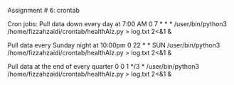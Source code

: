 Assignment # 6: crontab

Cron jobs:
Pull data down every day at 7:00 AM
0 7 * * * /user/bin/python3 /home/fizzahzaidi/crontab/healthAlz.py > log.txt 2<&1 &

Pull data every Sunday night at 10:00pm
0 22 * * SUN /user/bin/python3 /home/fizzahzaidi/crontab/healthAlz.py > log.txt 2<&1 &

Pull data at the end of every quarter
0 0 1 */3 * /user/bin/python3 /home/fizzahzaidi/crontab/healthAlz.py > log.txt 2<&1 &